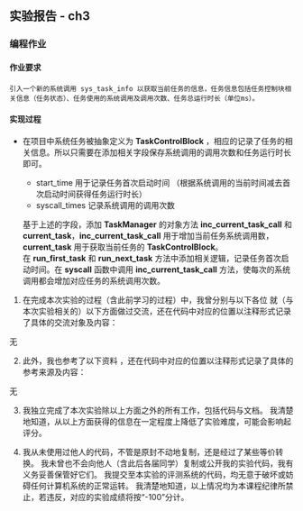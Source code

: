 ## 实验报告 - ch3
### 编程作业
#### 作业要求
    引入一个新的系统调用 sys_task_info 以获取当前任务的信息，任务信息包括任务控制块相关信息（任务状态）、任务使用的系统调用及调用次数、任务总运行时长（单位ms）。
#### 实现过程
- 在项目中系统任务被抽象定义为 **TaskControlBlock** ，相应的记录了任务的相关信息。所以只需要在添加相关字段保存系统调用的调用次数和任务运行时长即可。
    - start_time 用于记录任务首次启动时间 （根据系统调用的当前时间减去首次启动时间获得任务运行时长）
    - syscall_times 记录系统调用的调用次数

    基于上述的字段，添加 **TaskManager** 的对象方法 **inc_current_task_call** 和 **current_task**，**inc_current_task_call** 用于增加当前任务系统调用数，**current_task** 用于获取当前任务的 **TaskControlBlock**。</br>
    在 **run_first_task** 和 **run_next_task** 方法中添加相关逻辑，记录任务首次启动时间。在 **syscall** 函数中调用 **inc_current_task_call** 方法，使每次的系统调用都会增加对应任务的系统调用次数。
    

1. 在完成本次实验的过程（含此前学习的过程）中，我曾分别与以下各位 就（与本次实验相关的）以下方面做过交流，还在代码中对应的位置以注释形式记录了具体的交流对象及内容：

无

2. 此外，我也参考了以下资料 ，还在代码中对应的位置以注释形式记录了具体的参考来源及内容：

无

3. 我独立完成了本次实验除以上方面之外的所有工作，包括代码与文档。 我清楚地知道，从以上方面获得的信息在一定程度上降低了实验难度，可能会影响起评分。

4. 我从未使用过他人的代码，不管是原封不动地复制，还是经过了某些等价转换。 我未曾也不会向他人（含此后各届同学）复制或公开我的实验代码，我有义务妥善保管好它们。 我提交至本实验的评测系统的代码，均无意于破坏或妨碍任何计算机系统的正常运转。 我清楚地知道，以上情况均为本课程纪律所禁止，若违反，对应的实验成绩将按“-100”分计。